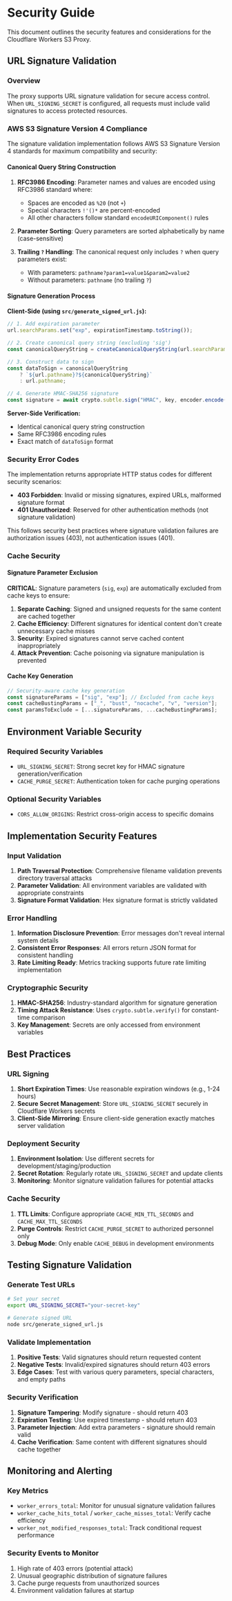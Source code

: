 # Security Guide

This document outlines the security features and considerations for the Cloudflare Workers S3 Proxy.

## URL Signature Validation

### Overview

The proxy supports URL signature validation for secure access control. When `URL_SIGNING_SECRET` is configured, all requests must include valid signatures to access protected resources.

### AWS S3 Signature Version 4 Compliance

The signature validation implementation follows AWS S3 Signature Version 4 standards for maximum compatibility and security:

#### Canonical Query String Construction

1. **RFC3986 Encoding**: Parameter names and values are encoded using RFC3986 standard where:
    - Spaces are encoded as `%20` (not `+`)
    - Special characters `!'()*` are percent-encoded
    - All other characters follow standard `encodeURIComponent()` rules

2. **Parameter Sorting**: Query parameters are sorted alphabetically by name (case-sensitive)

3. **Trailing `?` Handling**: The canonical request only includes `?` when query parameters exist:
    - With parameters: `pathname?param1=value1&param2=value2`
    - Without parameters: `pathname` (no trailing `?`)

#### Signature Generation Process

**Client-Side (using `src/generate_signed_url.js`):**

```javascript
// 1. Add expiration parameter
url.searchParams.set("exp", expirationTimestamp.toString());

// 2. Create canonical query string (excluding 'sig')
const canonicalQueryString = createCanonicalQueryString(url.searchParams, "sig");

// 3. Construct data to sign
const dataToSign = canonicalQueryString
    ? `${url.pathname}?${canonicalQueryString}`
    : url.pathname;

// 4. Generate HMAC-SHA256 signature
const signature = await crypto.subtle.sign("HMAC", key, encoder.encode(dataToSign));
```

**Server-Side Verification:**

- Identical canonical query string construction
- Same RFC3986 encoding rules
- Exact match of `dataToSign` format

### Security Error Codes

The implementation returns appropriate HTTP status codes for different security scenarios:

- **403 Forbidden**: Invalid or missing signatures, expired URLs, malformed signature format
- **401 Unauthorized**: Reserved for other authentication methods (not signature validation)

This follows security best practices where signature validation failures are authorization issues (403), not authentication issues (401).

### Cache Security

#### Signature Parameter Exclusion

**CRITICAL**: Signature parameters (`sig`, `exp`) are automatically excluded from cache keys to ensure:

1. **Separate Caching**: Signed and unsigned requests for the same content are cached together
2. **Cache Efficiency**: Different signatures for identical content don't create unnecessary cache misses
3. **Security**: Expired signatures cannot serve cached content inappropriately
4. **Attack Prevention**: Cache poisoning via signature manipulation is prevented

#### Cache Key Generation

```typescript
// Security-aware cache key generation
const signatureParams = ["sig", "exp"]; // Excluded from cache keys
const cacheBustingParams = ["_", "bust", "nocache", "v", "version"];
const paramsToExclude = [...signatureParams, ...cacheBustingParams];
```

## Environment Variable Security

### Required Security Variables

- `URL_SIGNING_SECRET`: Strong secret key for HMAC signature generation/verification
- `CACHE_PURGE_SECRET`: Authentication token for cache purging operations

### Optional Security Variables

- `CORS_ALLOW_ORIGINS`: Restrict cross-origin access to specific domains

## Implementation Security Features

### Input Validation

1. **Path Traversal Protection**: Comprehensive filename validation prevents directory traversal attacks
2. **Parameter Validation**: All environment variables are validated with appropriate constraints
3. **Signature Format Validation**: Hex signature format is strictly validated

### Error Handling

1. **Information Disclosure Prevention**: Error messages don't reveal internal system details
2. **Consistent Error Responses**: All errors return JSON format for consistent handling
3. **Rate Limiting Ready**: Metrics tracking supports future rate limiting implementation

### Cryptographic Security

1. **HMAC-SHA256**: Industry-standard algorithm for signature generation
2. **Timing Attack Resistance**: Uses `crypto.subtle.verify()` for constant-time comparison
3. **Key Management**: Secrets are only accessed from environment variables

## Best Practices

### URL Signing

1. **Short Expiration Times**: Use reasonable expiration windows (e.g., 1-24 hours)
2. **Secure Secret Management**: Store `URL_SIGNING_SECRET` securely in Cloudflare Workers secrets
3. **Client-Side Mirroring**: Ensure client-side generation exactly matches server validation

### Deployment Security

1. **Environment Isolation**: Use different secrets for development/staging/production
2. **Secret Rotation**: Regularly rotate `URL_SIGNING_SECRET` and update clients
3. **Monitoring**: Monitor signature validation failures for potential attacks

### Cache Security

1. **TTL Limits**: Configure appropriate `CACHE_MIN_TTL_SECONDS` and `CACHE_MAX_TTL_SECONDS`
2. **Purge Controls**: Restrict `CACHE_PURGE_SECRET` to authorized personnel only
3. **Debug Mode**: Only enable `CACHE_DEBUG` in development environments

## Testing Signature Validation

### Generate Test URLs

```bash
# Set your secret
export URL_SIGNING_SECRET="your-secret-key"

# Generate signed URL
node src/generate_signed_url.js
```

### Validate Implementation

1. **Positive Tests**: Valid signatures should return requested content
2. **Negative Tests**: Invalid/expired signatures should return 403 errors
3. **Edge Cases**: Test with various query parameters, special characters, and empty paths

### Security Verification

1. **Signature Tampering**: Modify signature - should return 403
2. **Expiration Testing**: Use expired timestamp - should return 403
3. **Parameter Injection**: Add extra parameters - signature should remain valid
4. **Cache Verification**: Same content with different signatures should cache together

## Monitoring and Alerting

### Key Metrics

- `worker_errors_total`: Monitor for unusual signature validation failures
- `worker_cache_hits_total` / `worker_cache_misses_total`: Verify cache efficiency
- `worker_not_modified_responses_total`: Track conditional request performance

### Security Events to Monitor

1. High rate of 403 errors (potential attack)
2. Unusual geographic distribution of signature failures
3. Cache purge requests from unauthorized sources
4. Environment validation failures at startup
